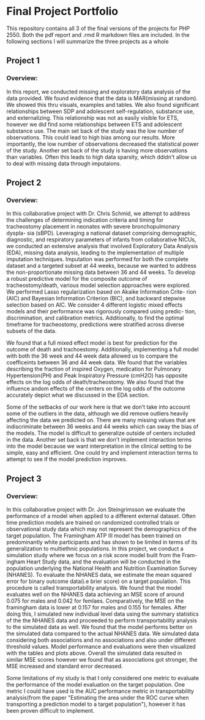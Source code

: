 # Final Project Portfolio

This repository contains all 3 of the final versions of the projects for PHP 2550. Both the pdf report and .rmd R markdown files are included. In the following sections I will summarize the three projects as a whole


## Project 1

### Overview:

In this report, we conducted missing and exploratory data analysis of the data provided. We found evidence that the data is MAR(missing at random). We showed this thru visuals, examples and tables. We also found significant relationships between SDP and adolescent self-regulation, substance use, and externalizing. This relationship was not as easily visible for ETS, however we did find some relationships between ETS and adolescent substance use. 
The main set back of the study was the low number of observations. This could lead to high bias among our results. More importantly, the low number of observations decreased the statistical power of the study. Another set back of the study is having more observations than variables. Often this leads to high data sparsity, which ddidn't allow us to deal with missing data through imputaions. 


## Project 2

### Overview:

In this collaborative project with Dr. Chris Schmid, we attempt to address the challenges of determining indication criteria and timing for tracheostomy placement in neonates with severe bronchopulmonary dyspla- sia (sBPD). Leveraging a national dataset comprising demographic, diagnostic, and respiratory parameters of infants from collaborative NICUs, we conducted an extensive analysis that involved Exploratory Data Analysis (EDA), missing data analysis, leading to the implementation of multiple imputation techniques. Imputation was performed for both the complete dataset and a targeted subset at 44 weeks, because we wanted to address the non-proportionate missing data between 36 and 44 weeks.
To develop a robust predictive model for the composite outcome of tracheostomy/death, various model selection approaches were explored. We performed Lasso regularization based on Akaike Information Crite- rion (AIC) and Bayesian Information Criterion (BIC), and backward stepwise selection based on AIC. We consider 4 different logistic mixed effects models and their performance was rigorously compared using predic- tion, discrimination, and calibration metrics. Additionally, to find the optimal timeframe for tracheostomy, predictions were stratified across diverse subsets of the data.

We found that a full mixed effect model is best for prediction for the outcome of death and trachoestomy. Additionally, implementing a full model with both the 36 week and 44 week data allowed us to compare the coefficeints between 36 and 44 week data. We found that the variables describing the fraction of inspired Oxygen, medication for Pulmonary Hypertension(PH) and Peak Inspiratory Pressure (cmH2O) has opposite effects on the log odds of death/tracheostomy. We also found that the influence andom effects of the centers on the log odds of the outcome accurately depict what we discussed in the EDA section.

Some of the setbacks of our work here is that we don’t take into account some of the outliers in the data, although we did remove outliers heavily affecting the data we predicted on. There are many missing values that are indiscriminate between 36 weeks and 44 weeks which can sway the bias of the models. The model is difficult to generalize outside of centers included in the data. Another set back is that we don't implement interaction terms into the model because we want interpretation in the clinical setting to be simple, easy and efficient. One could try and implement interaction terms to attempt to see if the model prediction improves.

## Project 3


### Overview:

In this collaborative project with Dr. Jon Steingrimsson we evaluate the performance of a model when applied to a different external dataset. Often time prediction models are trained on randomized controlled trials or observational study data which may not represent the demographics of the target population. The Framingham ATP III model has been trained on predominantly white participants and has shown to be limited in terms of its generalization to multiethnic populations.
In this project, we conduct a simulation study where we focus on a risk score model built from the Fram- ingham Heart Study data, and the evaluation will be conducted in the population underlying the National Health and Nutrition Examination Survey (NHANES). To evaluate the NHANES data, we estimate the mean squared error for binary outcome data(i.e brier score) on a target population. This procedure is called transportability analysis. We found that the model evaluates well on the NHANES data achieving an MSE score of around 0.075 for males and 0.042 for femlaes. Comparatively, the MSE on the framingham data is lower at 0.157 for males and 0.155 for females. After doing this, I simulated new individual level data using the summary statistics of the the NHANES data and proceeded to perform transportability analysis to the simulated data as well. We found that the model performs better on the simulated data compared to the actual NHANES data.
We simulated data considering both associations and no associations and also under different threshold values. Model performance and evaluations were then visualized with the tables and plots above. Overall the simulated data resulted in similar MSE scores however we found that as associations got stronger, the MSE increased and standard error decreased.

Some limitations of my study is that I only considered one metric to evaluate the performance of the model evaluation on the target population. One metric I could have used is the AUC performance metric in transportability analysis(from the paper "Estimating the area under the ROC curve when transporting a prediction model to a target population"), however it has been proven difficult to implement. 
